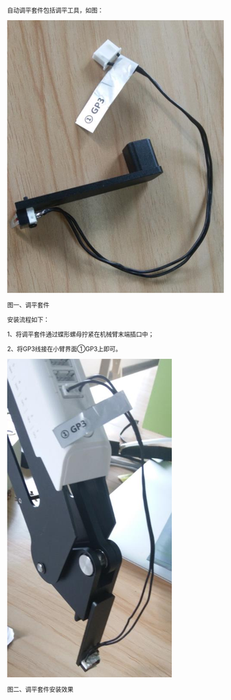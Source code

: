 自动调平套件包括调平工具，如图：

![](/assets/360截图20170703154545339.jpg)

图一、调平套件

安装流程如下：

1、将调平套件通过蝶形螺母拧紧在机械臂末端插口中；

2、将GP3线接在小臂界面①GP3上即可。

![](/assets/360截图20170703155316049.jpg)

图二、调平套件安装效果

